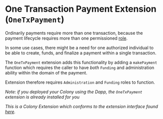 # One Transaction Payment Extension (`OneTxPayment`)

Ordinarily payments require more than one transaction, because the payment lifecycle requires more than one permissioned [role](../../tldr/permissions.md).

In some use cases, there might be a need for one authorized individual to be able to create, funds, and finalize a payment within a single transaction.

The `OneTxPayment` extension adds this functionality by adding a `makePayment` function which requires the caller to have *both* `Funding` and administration ability within the domain of the payment.

Extension therefore requires `Administration` and `Funding` roles to function.

_Note: if you deployed your Colony using the Dapp, the `OneTxPayment` extension is already installed for you_

_This is a Colony Extension which conforms to the extension interface found [here](icolonyextension.md)._
